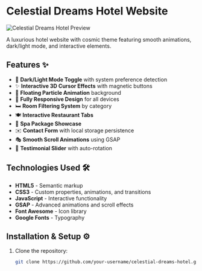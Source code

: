 # Celestial Dreams Hotel Website

![Celestial Dreams Hotel Preview](https://images.unsplash.com/photo-1566073771259-6a8506099945?ixlib=rb-4.0.3&ixid=M3wxMjA3fDB8MHxwaG90by1wYWdlfHx8fGVufDB8fHx8fA%3D%3D&auto=format&fit=crop&w=1470&q=80)

A luxurious hotel website with cosmic theme featuring smooth animations, dark/light mode, and interactive elements.

## Features ✨

- 🌙 **Dark/Light Mode Toggle** with system preference detection
- ✨ **Interactive 3D Cursor Effects** with magnetic buttons
- 🌌 **Floating Particle Animation** background
- 📱 **Fully Responsive Design** for all devices
- 🛏️ **Room Filtering System** by category
- 🍽️ **Interactive Restaurant Tabs**
- 🧖 **Spa Package Showcase**
- ✉️ **Contact Form** with local storage persistence
- 🎭 **Smooth Scroll Animations** using GSAP
- 🏨 **Testimonial Slider** with auto-rotation

## Technologies Used 🛠️

- **HTML5** - Semantic markup
- **CSS3** - Custom properties, animations, and transitions
- **JavaScript** - Interactive functionality
- **GSAP** - Advanced animations and scroll effects
- **Font Awesome** - Icon library
- **Google Fonts** - Typography

## Installation & Setup ⚙️

1. Clone the repository:
   ```bash
   git clone https://github.com/your-username/celestial-dreams-hotel.git
